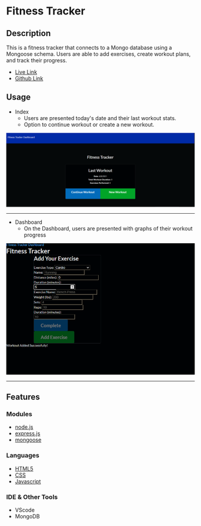 # Fitness Tracker


## Description
This is a fitness tracker that connects to a Mongo database using a Mongoose schema. Users are able to add exercises, create workout plans, and track their progress.
-  [Live Link](https://shielded-hollows-02836.herokuapp.com/)
-  [Github Link](https://github.com/DespairGirl/Fitness-Tracker)



## Usage
- Index
    -  Users are presented today's date and their last workout stats.
    -  Option to continue workout or create a new workout.



![FITTracker](/public/assets/Capture.PNG)

---
    
- Dashboard
    - On the Dashboard, users are presented with graphs of their workout progress   
    



![dashboard](/public/assets/Capture2.png)



---


## Features

### Modules
- [node.js](https://nodejs.org/en/)
- [express.js](https://expressjs.com/)
- [mongoose](https://mongoosejs.com/docs/)

### Languages 
- [HTML5](https://developer.mozilla.org/en-US/docs/Web/Guide/HTML/HTML5)
- [CSS](https://developer.mozilla.org/en-US/docs/Web/CSS)
- [Javascript](https://developer.mozilla.org/en-US/docs/Web/JavaScript)


### IDE & Other Tools
-  VScode
-  MongoDB
